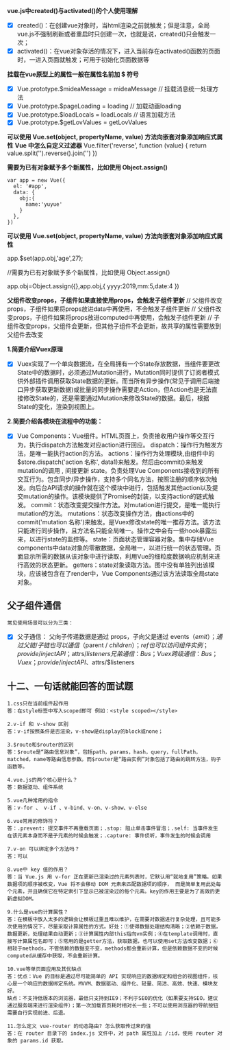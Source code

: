 **vue.js中created()与activated()的个人使用理解**

- [x] created()：在创建vue对象时，当html渲染之前就触发；但是注意，全局vue.js不强制刷新或者重启时只创建一次，也就是说，created()只会触发一次；
- [x] activated()：在vue对象存活的情况下，进入当前存在activated()函数的页面时，一进入页面就触发；可用于初始化页面数据等

**挂载在vue原型上的属性一般在属性名前加 $ 符号**

- [x] Vue.prototype.$mideaMessage = mideaMessage // 挂载消息统一处理方法
- [x] Vue.prototype.$pageLoading = loading      // 加载动画loading
- [x] Vue.prototype.$loadLocals = loadLocals    // 语言加载方法
- [x] Vue.prototype.$getLovValues = getLovValues

**可以使用 Vue.set(object, propertyName, value) 方法向嵌套对象添加响应式属性**
**Vue 中怎么自定义过滤器**
	Vue.filter('reverse', function (value) {
	  return value.split('').reverse().join('')
	})
	<span v-text="message | reverse"></span>
	
**需要为已有对象赋予多个新属性，比如使用 Object.assign()**

	var app = new Vue({
	  el: '#app',
	  data: {
	    obj:{
	      name:'yuyue'
	    }
	  },
	})

**可以使用 Vue.set(object, propertyName, value) 方法向嵌套对象添加响应式属性**

app.$set(app.obj,'age',27);

//需要为已有对象赋予多个新属性，比如使用 Object.assign()

app.obj=Object.assign({},app.obj,{
	yyyy:2019,mm:5,date:4
})

**父组件改变props，子组件如果直接使用props，会触发子组件更新**
    // 父组件改变props，子组件如果将props放进data中再使用，不会触发子组件更新
    // 父组件改变props，子组件如果将props放进computed中再使用，会触发子组件更新
    // 子组件改变props，父组件会更新，但其他子组件不会更新，故共享的属性需要放到父组件去改变
    
**1.简要介绍Vuex原理**

- [x] Vuex实现了一个单向数据流，在全局拥有一个State存放数据，当组件要更改State中的数据时，必须通过Mutation进行，Mutation同时提供了订阅者模式供外部插件调用获取State数据的更新。而当所有异步操作(常见于调用后端接口异步获取更新数据)或批量的同步操作需要走Action，但Action也是无法直接修改State的，还是需要通过Mutation来修改State的数据。最后，根据State的变化，渲染到视图上。

**2.简要介绍各模块在流程中的功能：**

- [x] Vue Components：Vue组件。HTML页面上，负责接收用户操作等交互行为，执行dispatch方法触发对应action进行回应。
	dispatch：操作行为触发方法，是唯一能执行action的方法。
	actions：操作行为处理模块,由组件中的$store.dispatch('action 名称', data1)来触发。然后由commit()来触发mutation的调用 , 间接更新 state。负责处理Vue Components接收到的所有交互行为。包含同步/异步操作，支持多个同名方法，按照注册的顺序依次触发。向后台API请求的操作就在这个模块中进行，包括触发其他action以及提交mutation的操作。该模块提供了Promise的封装，以支持action的链式触发。
	commit：状态改变提交操作方法。对mutation进行提交，是唯一能执行mutation的方法。
	mutations：状态改变操作方法，由actions中的commit('mutation 名称')来触发。是Vuex修改state的唯一推荐方法。该方法只能进行同步操作，且方法名只能全局唯一。操作之中会有一些hook暴露出来，以进行state的监控等。
	state：页面状态管理容器对象。集中存储Vue components中data对象的零散数据，全局唯一，以进行统一的状态管理。页面显示所需的数据从该对象中进行读取，利用Vue的细粒度数据响应机制来进行高效的状态更新。
	getters：state对象读取方法。图中没有单独列出该模块，应该被包含在了render中，Vue Components通过该方法读取全局state对象。

## 父子组件通信
`常见使用场景可以分为三类：`

- [x] 父子通信：
	父向子传递数据是通过 props，子向父是通过 events（$emit）；通过父链 / 子链也可以通信（$parent / $children）；ref 也可以访问组件实例；provide / inject API；$attrs/$listeners
	兄弟通信：
	Bus；Vuex
	跨级通信：
	Bus；Vuex；provide / inject API、$attrs/$listeners
## 十二、一句话就能回答的面试题

	1.css只在当前组件起作用
	答：在style标签中写入scoped即可 例如：<style scoped></style>

	2.v-if 和 v-show 区别
	答：v-if按照条件是否渲染，v-show是display的block或none；

	3.$route和$router的区别
	答：$route是“路由信息对象”，包括path，params，hash，query，fullPath，matched，name等路由信息参数。而$router是“路由实例”对象包括了路由的跳转方法，钩子函数等。

	4.vue.js的两个核心是什么？
	答：数据驱动、组件系统

	5.vue几种常用的指令
	答：v-for 、 v-if 、v-bind、v-on、v-show、v-else

	6.vue常用的修饰符？
	答：.prevent: 提交事件不再重载页面；.stop: 阻止单击事件冒泡；.self: 当事件发生在该元素本身而不是子元素的时候会触发；.capture: 事件侦听，事件发生的时候会调用

	7.v-on 可以绑定多个方法吗？
	答：可以

	8.vue中 key 值的作用？
	答：当 Vue.js 用 v-for 正在更新已渲染过的元素列表时，它默认用“就地复用”策略。如果数据项的顺序被改变，Vue 将不会移动 DOM 元素来匹配数据项的顺序， 而是简单复用此处每个元素，并且确保它在特定索引下显示已被渲染过的每个元素。key的作用主要是为了高效的更新虚拟DOM。

	9.什么是vue的计算属性？
	答：在模板中放入太多的逻辑会让模板过重且难以维护，在需要对数据进行复杂处理，且可能多次使用的情况下，尽量采取计算属性的方式。好处：①使得数据处理结构清晰；②依赖于数据，数据更新，处理结果自动更新；③计算属性内部this指向vm实例；④在template调用时，直接写计算属性名即可；⑤常用的是getter方法，获取数据，也可以使用set方法改变数据；⑥相较于methods，不管依赖的数据变不变，methods都会重新计算，但是依赖数据不变的时候computed从缓存中获取，不会重新计算。

	10.vue等单页面应用及其优缺点
	答：优点：Vue 的目标是通过尽可能简单的 API 实现响应的数据绑定和组合的视图组件，核心是一个响应的数据绑定系统。MVVM、数据驱动、组件化、轻量、简洁、高效、快速、模块友好。
	缺点：不支持低版本的浏览器，最低只支持到IE9；不利于SEO的优化（如果要支持SEO，建议通过服务端来进行渲染组件）；第一次加载首页耗时相对长一些；不可以使用浏览器的导航按钮需要自行实现前进、后退。

	11.怎么定义 vue-router 的动态路由? 怎么获取传过来的值
	答：在 router 目录下的 index.js 文件中，对 path 属性加上 /:id，使用 router 对象的 params.id 获取。
